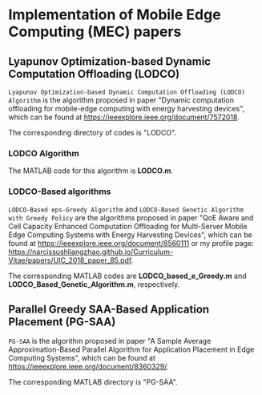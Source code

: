 # Implementation of Mobile Edge Computing (MEC) papers
## Lyapunov Optimization-based Dynamic Computation Offloading (LODCO)
`Lyapunov Optimization-based Dynamic Computation Offloading (LODCO) Algorithm` is the algorithm proposed in paper "Dynamic computation offloading for mobile-edge computing with energy harvesting devices", which can be found at https://ieeexplore.ieee.org/document/7572018.

The corresponding directory of codes is "LODCO".

### LODCO Algorithm
The MATLAB code for this algorithm is **LODCO.m**.

### LODCO-Based algorithms
`LODCO-Based eps-Greedy Algorithm` and `LODCO-Based Genetic Algorithm with Greedy Policy` are the algorithms proposed in paper "QoE Aware and Cell Capacity Enhanced Computation 
Offloading for Multi-Server Mobile Edge Computing Systems with Energy Harvesting Devices", which can be found at https://ieeexplore.ieee.org/document/8560111 or my profile page: 
https://narcissushliangzhao.github.io/Curriculum-Vitae/papers/UIC_2018_paper_85.pdf.

The corresponding MATLAB codes are **LODCO_based_e_Greedy.m** and **LODCO_Based_Genetic_Algorithm.m**, respectively.

## Parallel Greedy SAA-Based Application Placement (PG-SAA)
`PG-SAA` is the algorithm proposed in paper "A Sample Average Approximation-Based Parallel Algorithm for Application Placement in Edge Computing Systems", which can be found at https://ieeexplore.ieee.org/document/8360329/.

The corresponding MATLAB directory is "PG-SAA".